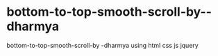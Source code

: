 # bottom-to-top-smooth-scroll-by--dharmya
bottom-to-top-smooth-scroll-by -dharmya using html css js jquery
